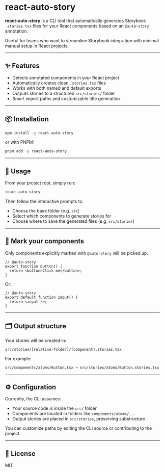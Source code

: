 # react-auto-story

**react-auto-story** is a CLI tool that automatically generates Storybook `.stories.tsx` files for your React components based on an `@auto-story` annotation.

Useful for teams who want to streamline Storybook integration with minimal manual setup in React projects.

---

## ✨ Features

- Detects annotated components in your React project
- Automatically creates clean `.stories.tsx` files
- Works with both named and default exports
- Outputs stories to a structured `src/stories/` folder
- Smart import paths and customizable title generation

---

## 📦 Installation

```bash
npm install -g react-auto-story
```

or with PNPM:

```bash
pnpm add -g react-auto-story
```

---

## 🚀 Usage

From your project root, simply run:

```bash
react-auto-story
```

Then follow the interactive prompts to:

- Choose the base folder (e.g. `src`)
- Select which components to generate stories for
- Choose where to save the generated files (e.g. `src/stories`)

---

## 🧠 Mark your components

Only components explicitly marked with `@auto-story` will be picked up.

```tsx
// @auto-story
export function Button() {
  return <button>Click me</button>;
}
```

Or:

```tsx
// @auto-story
export default function Input() {
  return <input />;
}
```

---

## 🗂 Output structure

Your stories will be created in:

```
src/stories/[relative-folder]/[Component].stories.tsx
```

For example:

```
src/components/atoms/Button.tsx → src/stories/atoms/Button.stories.tsx
```

---

## ⚙ Configuration

Currently, the CLI assumes:

- Your source code is inside the `src/` folder
- Components are located in folders like `components/atoms/...`
- Output stories are placed in `src/stories`, preserving substructure

You can customize paths by editing the CLI source or contributing to the project.

---

## 📄 License

MIT
